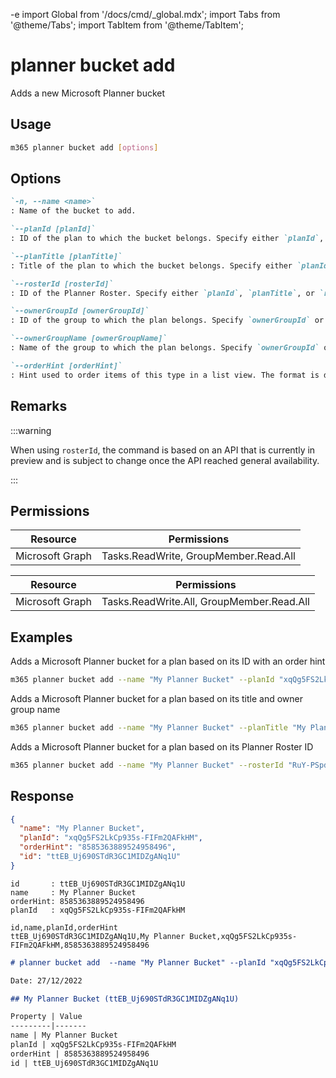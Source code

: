 -e <!-- DISCLAIMER: All secrets, passwords, and sensitive values in this document are examples only and not real credentials. -->
import Global from '/docs/cmd/_global.mdx';
import Tabs from '@theme/Tabs';
import TabItem from '@theme/TabItem';

# planner bucket add

Adds a new Microsoft Planner bucket

## Usage

```sh
m365 planner bucket add [options]
```

## Options

```md definition-list
`-n, --name <name>`
: Name of the bucket to add.

`--planId [planId]`
: ID of the plan to which the bucket belongs. Specify either `planId`, `planTitle`, or `rosterId` but not multiple.

`--planTitle [planTitle]`
: Title of the plan to which the bucket belongs. Specify either `planId`, `planTitle`, or `rosterId` but not multiple.

`--rosterId [rosterId]`
: ID of the Planner Roster. Specify either `planId`, `planTitle`, or `rosterId` but not multiple.

`--ownerGroupId [ownerGroupId]`
: ID of the group to which the plan belongs. Specify `ownerGroupId` or `ownerGroupName` when using `planTitle`.

`--ownerGroupName [ownerGroupName]`
: Name of the group to which the plan belongs. Specify `ownerGroupId` or `ownerGroupName` when using `planTitle`.

`--orderHint [orderHint]`
: Hint used to order items of this type in a list view. The format is defined as outlined [here](https://learn.microsoft.com/graph/api/resources/planner-order-hint-format?view=graph-rest-1.0).
```

<Global />

## Remarks

:::warning

When using `rosterId`, the command is based on an API that is currently in preview and is subject to change once the API reached general availability.

:::

## Permissions

<Tabs>
  <TabItem value="Delegated">

  | Resource        | Permissions                           |
  |-----------------|---------------------------------------|
  | Microsoft Graph | Tasks.ReadWrite, GroupMember.Read.All |

  </TabItem>
  <TabItem value="Application">

  | Resource        | Permissions                               |
  |-----------------|-------------------------------------------|
  | Microsoft Graph | Tasks.ReadWrite.All, GroupMember.Read.All |

  </TabItem>
</Tabs>

## Examples

Adds a Microsoft Planner bucket for a plan based on its ID with an order hint

```sh
m365 planner bucket add --name "My Planner Bucket" --planId "xqQg5FS2LkCp935s-FIFm2QAFkHM" --orderHint " !"
```

Adds a Microsoft Planner bucket for a plan based on its title and owner group name

```sh
m365 planner bucket add --name "My Planner Bucket" --planTitle "My Planner Plan" --ownerGroupName "My Planner Group"
```

Adds a Microsoft Planner bucket for a plan based on its Planner Roster ID

```sh
m365 planner bucket add --name "My Planner Bucket" --rosterId "RuY-PSpdw02drevnYDTCJpgAEfoI"
```

## Response

<Tabs>
  <TabItem value="JSON">

  ```json
  {
    "name": "My Planner Bucket",
    "planId": "xqQg5FS2LkCp935s-FIFm2QAFkHM",
    "orderHint": "8585363889524958496",
    "id": "ttEB_Uj690STdR3GC1MIDZgANq1U"
  }
  ```

  </TabItem>
  <TabItem value="Text">

  ```text
  id       : ttEB_Uj690STdR3GC1MIDZgANq1U
  name     : My Planner Bucket
  orderHint: 8585363889524958496
  planId   : xqQg5FS2LkCp935s-FIFm2QAFkHM
  ```

  </TabItem>
  <TabItem value="CSV">

  ```csv
  id,name,planId,orderHint
  ttEB_Uj690STdR3GC1MIDZgANq1U,My Planner Bucket,xqQg5FS2LkCp935s-FIFm2QAFkHM,8585363889524958496
  ```

  </TabItem>
  <TabItem value="Markdown">

  ```md
  # planner bucket add  --name "My Planner Bucket" --planId "xqQg5FS2LkCp935s-FIFm2QAFkHM"

  Date: 27/12/2022

  ## My Planner Bucket (ttEB_Uj690STdR3GC1MIDZgANq1U)

  Property | Value
  ---------|-------
  name | My Planner Bucket
  planId | xqQg5FS2LkCp935s-FIFm2QAFkHM
  orderHint | 8585363889524958496
  id | ttEB_Uj690STdR3GC1MIDZgANq1U
  ```

  </TabItem>
</Tabs>
